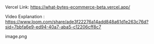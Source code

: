 Vercel Link: https://what-bytes-ecommerce-beta.vercel.app/

Video Explanation : https://www.loom.com/share/ade3f22276a14add848a61d1e263c76d?sid=7bbfa6e9-ed94-40a7-aba5-c12206cff8c7

image.png
